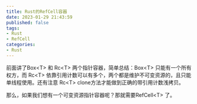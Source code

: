 ```yaml
---
title: Rust的RefCell容器
date: 2023-01-29 21:43:59
published: false
tags:
- Rust
- RefCell
categories:
- Rust
---
```


前面讲了Box\<T\> 和 Rc<T\> 两个指针容器，简单总结：Box\<T\> 只能有一个所有权方，而 Rc<T\> 依靠引用计数可以有多个，两个都是维护不可变资源的，且只能单线程使用。还有注意 Rc<T\> clone方法才能做到正确的带引用计数浅拷贝。

那么，如果我们想有一个可变资源指针容器呢？那就需要RefCell\<T\>  了。

<!--more-->
